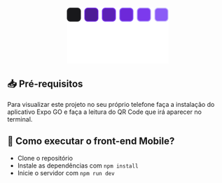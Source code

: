 <p align="center">
  <img src="../.github/habits.svg" />
</p>

## 📥 Pré-requisitos

Para visualizar este projeto no seu próprio telefone faça a instalação do aplicativo Expo GO e faça a leitura do QR Code que irá aparecer no terminal.

## 🎲 Como executar o front-end Mobile?

- Clone o repositório
- Instale as dependências com `npm install`
- Inicie o servidor com `npm run dev`
